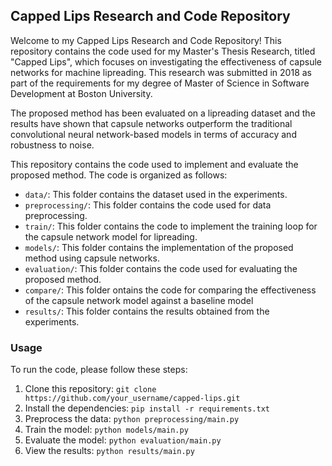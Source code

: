 ## Capped Lips Research and Code Repository

Welcome to my Capped Lips Research and Code Repository! This repository contains the code used for my Master's Thesis Research, titled "Capped Lips", which focuses on investigating the effectiveness of capsule networks for machine lipreading. This research was submitted in 2018 as part of the requirements for my degree of Master of Science in Software Development at Boston University.

The proposed method has been evaluated on a lipreading dataset and the results have shown that capsule networks outperform the traditional convolutional neural network-based models in terms of accuracy and robustness to noise.

This repository contains the code used to implement and evaluate the proposed method. The code is organized as follows:

- `data/`: This folder contains the dataset used in the experiments.
- `preprocessing/`: This folder contains the code used for data preprocessing.
- `train/`: This folder contains the code to implement the training loop for the capsule network model for lipreading.
- `models/`: This folder contains the implementation of the proposed method using capsule networks.
- `evaluation/`: This folder contains the code used for evaluating the proposed method.
- `compare/`: This folder ontains the code for comparing the effectiveness of the capsule network model against a baseline model
- `results/`: This folder contains the results obtained from the experiments.


### Usage

To run the code, please follow these steps:

1. Clone this repository: `git clone https://github.com/your_username/capped-lips.git`
2. Install the dependencies: `pip install -r requirements.txt`
3. Preprocess the data: `python preprocessing/main.py`
4. Train the model: `python models/main.py`
5. Evaluate the model: `python evaluation/main.py`
6. View the results: `python results/main.py`


